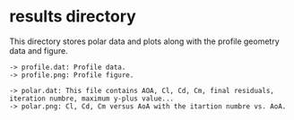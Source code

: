 # results directory

This directory stores polar data and plots along with the profile geometry data and figure.

    -> profile.dat: Profile data.
    -> profile.png: Profile figure.

    -> polar.dat: This file contains AOA, Cl, Cd, Cm, final residuals, iteration numbre, maximum y-plus value...
    -> polar.png: Cl, Cd, Cm versus AoA with the itartion numbre vs. AoA.
